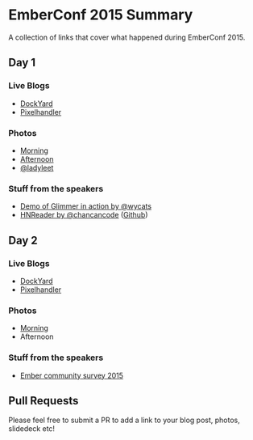 # EmberConf 2015 Summary

A collection of links that cover what happened during EmberConf 2015.

## Day 1

### Live Blogs
- [DockYard](http://reefpoints.dockyard.com/2015/03/03/ember-conf.html)
- [Pixelhandler](http://pixelhandler.com/posts/emberconf-2015-day-1)

### Photos
- [Morning](http://viewer.cloudhdr.com/galleries/30fb94f4-c1d4-11e4-a2bc-4a1a5c3c150e/gallery-members)
- [Afternoon](http://viewer.cloudhdr.com/galleries/f6550716-c1f3-11e4-8182-4a1a5c3c150e/gallery-members)
- [@ladyleet](https://t.co/5veH5n6wIZ)

### Stuff from the speakers
- [Demo of Glimmer in action by @wycats](https://dbmonster.firebaseapp.com/)
- [HNReader by @chancancode](chancancode.github.io/hn-reader) ([Github](https://github.com/chancancode/hn-reader))

## Day 2

### Live Blogs
- [DockYard](http://reefpoints.dockyard.com/2015/03/04/ember-conf.html)
- [Pixelhandler](http://pixelhandler.com/posts/emberconf-2015-day-2)

### Photos
- [Morning](http://viewer.cloudhdr.com/galleries/d4871a76-c297-11e4-8ed8-42a038609133/gallery-members)
- Afternoon

### Stuff from the speakers
- [Ember community survey 2015](http://www.201-created.com/ember-community-survey-2015)

## Pull Requests
Please feel free to submit a PR to add a link to your blog post, photos, slidedeck etc!
